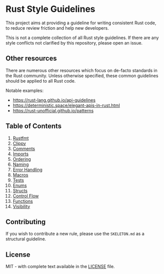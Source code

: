 # Rust Style Guidelines

This project aims at providing a guideline for writing consistent Rust code, to
reduce review friction and help new developers.

This is not a complete collection of all Rust style guidelines. If there are any
style conflicts not clarified by this repository, please open an issue.

## Other resources

There are numerous other resources which focus on de-facto standards in the Rust
community. Unless otherwise specified, these common guidelines should be applied
to all Rust code.

Notable examples:
- <https://rust-lang.github.io/api-guidelines>
- <https://deterministic.space/elegant-apis-in-rust.html>
- <https://rust-unofficial.github.io/patterns>

## Table of Contents

1. [Rustfmt](rustfmt.md)
2. [Clippy](clippy.md)
3. [Comments](comments.md)
4. [Imports](imports.md)
5. [Ordering](ordering.md)
6. [Naming](naming.md)
7. [Error Handling](error_handling.md)
8. [Macros](macros.md)
9. [Tests](tests.md)
10. [Enums](enums.md)
11. [Structs](structs.md)
12. [Control Flow](control_flow.md)
13. [Functions](functions.md)
14. [Visibility](visibility.md)

## Contributing

If you wish to contribute a new rule, please use the `SKELETON.md` as a
structural guideline.

## License

MIT - with complete text available in the [LICENSE][license] file.

[license]: https://github.com/phylum-dev/rust-style-guidelines/blob/master/LICENSE
